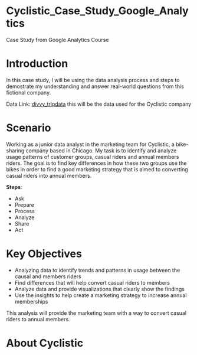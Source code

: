 # Cyclistic_Case_Study_Google_Analytics
Case Study from Google Analytics Course 

# Introduction

In this case study, I will be using the data analysis process and steps to demostrate my understanding and answer real-world questions from this fictional company.

Data Link: [divvy_tripdata](https://divvy-tripdata.s3.amazonaws.com/index.html) this will be the data used for the Cyclistic company

# Scenario

Working as a junior data analyst in the marketing team for Cyclistic, a bike-sharing company based in Chicago. 
My task is to identify and analyze usage patterns of customer groups, casual riders and annual members riders. 
The goal is to find key differences in how these two groups use the bikes in order to find a good marketing strategy
that is aimed to converting casual riders into annual members. 

__Steps__:
* Ask
* Prepare
* Process
* Analyze
* Share
* Act

# Key Objectives
* Analyzing data to identify trends and patterns in usage between the causal and members riders
* Find differences that will help convert casual riders to members
* Analyze data and provide visualizations that clearly show the findings
* Use the insights to help create a marketing strategy to increase annual memberships

This analysis will provide the marketing team with a way to convert casual riders to annual members.

# About Cyclistic



